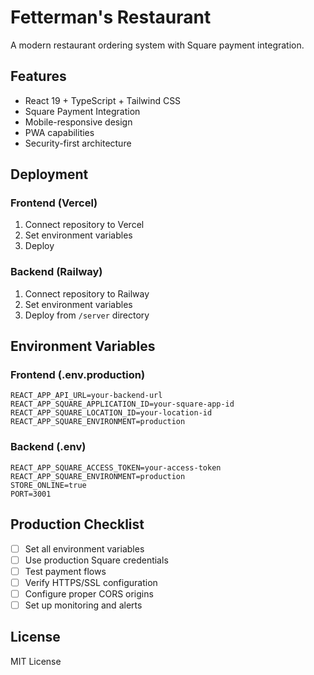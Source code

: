 # Fetterman's Restaurant

A modern restaurant ordering system with Square payment integration.

## Features

- React 19 + TypeScript + Tailwind CSS
- Square Payment Integration
- Mobile-responsive design
- PWA capabilities
- Security-first architecture

## Deployment

### Frontend (Vercel)
1. Connect repository to Vercel
2. Set environment variables
3. Deploy

### Backend (Railway)
1. Connect repository to Railway
2. Set environment variables
3. Deploy from `/server` directory

## Environment Variables

### Frontend (.env.production)
```
REACT_APP_API_URL=your-backend-url
REACT_APP_SQUARE_APPLICATION_ID=your-square-app-id
REACT_APP_SQUARE_LOCATION_ID=your-location-id
REACT_APP_SQUARE_ENVIRONMENT=production
```

### Backend (.env)
```
REACT_APP_SQUARE_ACCESS_TOKEN=your-access-token
REACT_APP_SQUARE_ENVIRONMENT=production
STORE_ONLINE=true
PORT=3001
```

## Production Checklist

- [ ] Set all environment variables
- [ ] Use production Square credentials
- [ ] Test payment flows
- [ ] Verify HTTPS/SSL configuration
- [ ] Configure proper CORS origins
- [ ] Set up monitoring and alerts

## License

MIT License
